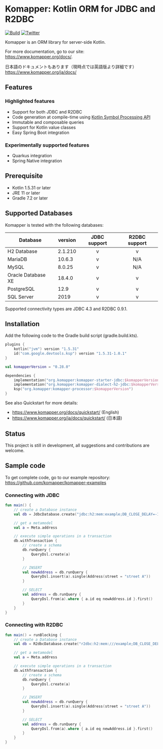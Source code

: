 Komapper: Kotlin ORM for JDBC and R2DBC
========================================

[![Build](https://github.com/komapper/komapper/actions/workflows/build.yml/badge.svg)](https://github.com/komapper/komapper/actions/workflows/build.yml)
[![Twitter](https://img.shields.io/badge/twitter-@komapper-pink.svg?style=flat)](https://twitter.com/komapper)

Komapper is an ORM library for server-side Kotlin.

For more documentation, go to our site:  
https://www.komapper.org/docs/.

日本語のドキュメントもあります（現時点では英語版より詳細です）   
https://www.komapper.org/ja/docs/

## Features

### Highlighted features

- Support for both JDBC and R2DBC
- Code generation at compile-time using [Kotlin Symbol Processing API](https://github.com/google/ksp)
- Immutable and composable queries
- Support for Kotlin value classes
- Easy Spring Boot integration

### Experimentally supported features

- Quarkus integration
- Spring Native integration
 
## Prerequisite

- Kotlin 1.5.31 or later
- JRE 11 or later
- Gradle 7.2 or later

## Supported Databases

Komapper is tested with the following databases:

| Database           | version | JDBC support | R2DBC support |
|--------------------|---------|:------------:|:-------------:|
| H2 Database        | 2.1.210 |      v       |       v       |
| MariaDB            | 10.6.3  |      v       |      N/A      |
| MySQL              | 8.0.25  |      v       |      N/A      |
| Oracle Database XE | 18.4.0  |      v       |       v       |
| PostgreSQL         | 12.9    |      v       |       v       |
| SQL Server         | 2019    |      v       |       v       |

Supported connectivity types are JDBC 4.3 and R2DBC 0.9.1.

## Installation

Add the following code to the Gradle build script (gradle.build.kts).

```kotlin
plugins {
    kotlin("jvm") version "1.5.31"
    id("com.google.devtools.ksp") version "1.5.31-1.0.1"
}

val komapperVersion = "0.28.0"

dependencies {
    implementation("org.komapper:komapper-starter-jdbc:$komapperVersion")
    implementation("org.komapper:komapper-dialect-h2-jdbc:$komapperVersion")
    ksp("org.komapper:komapper-processor:$komapperVersion")
}
```

See also Quickstart for more details:

- https://www.komapper.org/docs/quickstart/ (English)
- https://www.komapper.org/ja/docs/quickstart/ (日本語)

## Status

This project is still in development, all suggestions and contributions are welcome.

## Sample code

To get complete code, go to our example repository:  
https://github.com/komapper/komapper-examples

### Connecting with JDBC

```kotlin
fun main() {
    // create a Database instance
    val db = JdbcDatabase.create("jdbc:h2:mem:example;DB_CLOSE_DELAY=-1")

    // get a metamodel
    val a = Meta.address

    // execute simple operations in a transaction
    db.withTransaction {
        // create a schema
        db.runQuery {
            QueryDsl.create(a)
        }

        // INSERT
        val newAddress = db.runQuery {
            QueryDsl.insert(a).single(Address(street = "street A"))
        }

        // SELECT
        val address = db.runQuery {
            QueryDsl.from(a).where { a.id eq newAddress.id }.first()
        }
    }
}
```

### Connecting with R2DBC
```kotlin
fun main() = runBlocking {
    // create a Database instance
    val db = R2dbcDatabase.create("r2dbc:h2:mem:///example;DB_CLOSE_DELAY=-1")

    // get a metamodel
    val a = Meta.address

    // execute simple operations in a transaction
    db.withTransaction {
        // create a schema
        db.runQuery {
            QueryDsl.create(a)
        }

        // INSERT
        val newAddress = db.runQuery {
            QueryDsl.insert(a).single(Address(street = "street A"))
        }

        // SELECT
        val address = db.runQuery {
            QueryDsl.from(a).where { a.id eq newAddress.id }.first()
        }
    }
}
```
